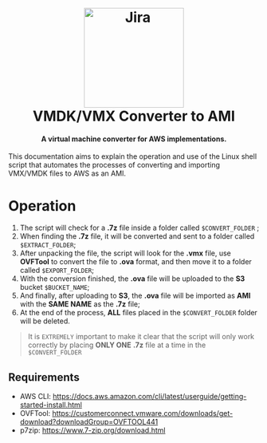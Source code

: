 <h1 align="center">
  <br>
  <a href="https://www.atlassian.com/software/jira"><img src="https://d1.awsstatic.com/PTNR_AWS_logo_300x300_BWColor.8a63bc4699377744833f0da71b08acc09bc1b85c.png" alt="Jira" width="200"></a>
  <br>
  VMDK/VMX Converter to AMI
  <br>
</h1>

<h4 align="center">A virtual machine converter for AWS implementations.</h4>

This documentation aims to explain the operation and use of the Linux shell script that automates the processes of converting and importing VMX/VMDK files to AWS as an AMI.

# Operation

1. The script will check for a **.7z** file inside a folder called `$CONVERT_FOLDER` ;
2. When finding the **.7z** file, it will be converted and sent to a folder called `$EXTRACT_FOLDER`;
3. After unpacking the file, the script will look for the **.vmx** file, use **OVFTool** to convert the file to **.ova** format, and then move it to a folder called `$EXPORT_FOLDER`;
4. With the conversion finished, the **.ova** file will be uploaded to the **S3** bucket `$BUCKET_NAME`;
6. And finally, after uploading to **S3**, the **.ova** file will be imported as **AMI** with the **SAME NAME** as the **.7z** file;
7. At the end of the process, **ALL** files placed in the `$CONVERT_FOLDER` folder will be deleted.
> It is `EXTREMELY` important to make it clear that the script will only work correctly by placing **ONLY ONE** **.7z** file at a time in the `$CONVERT_FOLDER`

## Requirements
- AWS CLI: https://docs.aws.amazon.com/cli/latest/userguide/getting-started-install.html
- OVFTool: https://customerconnect.vmware.com/downloads/get-download?downloadGroup=OVFTOOL441
- p7zip: https://www.7-zip.org/download.html
